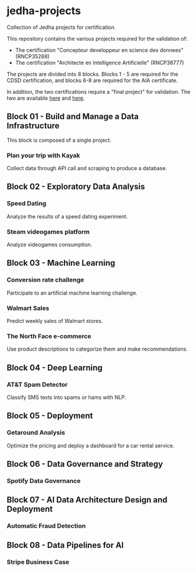 # jedha-projects

Collection of Jedha projects for certification.

This repository contains the various projects required for the validation of:
- The certification "Concepteur developpeur en science des donnees" (RNCP35288)
- The certification "Architecte en Intelligence Artificielle" (RNCP38777)

The projects are divided into 8 blocks. Blocks 1 - 5 are required for the CDSD certification, and blocks 6-8 are required for the AIA certificate.

In addition, the two certifications require a "final project" for validation. The two are available [here]() and [here]().


## Block 01 - Build and Manage a Data Infrastructure

This block is composed of a single project.

### Plan your trip with Kayak

Collect data through API call and scraping to produce a database.


## Block 02 - Exploratory Data Analysis

### Speed Dating

Analyze the results of a speed dating experiment.


### Steam videogames platform

Analyze videogames consumption.



## Block 03 - Machine Learning

### Conversion rate challenge

Participate to an artificial machine learning challenge.


### Walmart Sales

Predict weekly sales of Walmart stores.


### The North Face e-commerce

Use product descriptions to categorize them and make recommendations.


## Block 04 - Deep Learning

### AT&T Spam Detector

Classify SMS texts into spams or hams with NLP.


## Block 05 - Deployment

### Getaround Analysis

Optimize the pricing and deploy a dashboard for a car rental service.



## Block 06 - Data Governance and Strategy

### Spotify Data Governance


## Block 07 - AI Data Architecture Design and Deployment

### Automatic Fraud Detection



## Block 08 - Data Pipelines for AI

### Stripe Business Case




